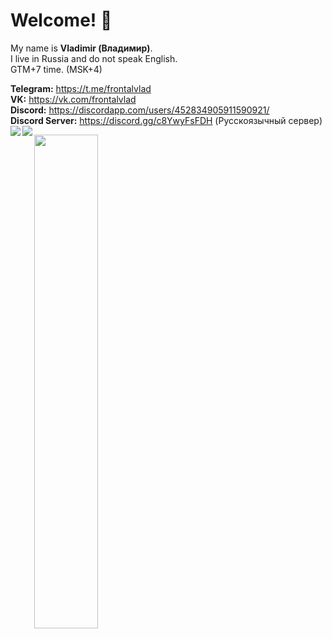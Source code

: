 # Welcome! 👋

My name is **Vladimir (Владимир)**.\
I live in Russia and do not speak English.\
GTM+7 time. (MSK+4)

**Telegram:** https://t.me/frontalvlad \
**VK:** https://vk.com/frontalvlad \
**Discord:** https://discordapp.com/users/452834905911590921/ \
**Discord Server:** https://discord.gg/c8YwyFsFDH (Русскоязычный сервер) 
<img align=left src="https://cdn.discordapp.com/attachments/1135171600019361853/1149338451964084348/avatarHead.png">
<img align=left src="https://cdn.discordapp.com/attachments/1135171600019361853/1149338452308004965/avatarBody3.png">

<p align=left>
  <a href="https://discord.com/users/452834905911590921"><img src="https://lanyard-profile-readme.vercel.app/api/452834905911590921" width=45%></a>
</p>


